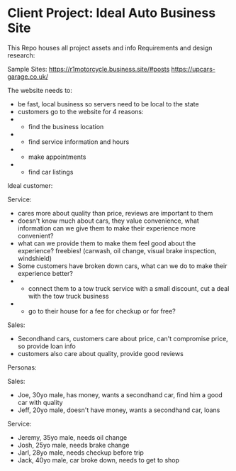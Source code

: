 # Client Project: Ideal Auto Business Site
This Repo houses all project assets and info 
Requirements and design research: 

Sample Sites:
https://r1motorcycle.business.site/#posts
https://upcars-garage.co.uk/

The website needs to:
- be fast, local business so servers need to be local to the state
- customers go to the website for 4 reasons:
- - find the business location
- - find service information and hours
- - make appointments
- - find car listings


Ideal customer:

Service:
- cares more about quality than price, reviews are important to them
- doesn't know much about cars, they value convenience, what information can we give them to make their experience more convenient?
- what can we provide them to make them feel good about the experience? freebies! (carwash, oil change, visual brake inspection, windshield)
- Some customers have broken down cars, what can we do to make their experience better? 
- - connect them to a tow truck service with a small discount, cut a deal with the tow truck business
- - go to their house for a fee for checkup or for free?


Sales:
- Secondhand cars, customers care about price, can't compromise price, so provide loan info
- customers also care about quality, provide good reviews


Personas:

Sales:
- Joe, 30yo male, has money, wants a secondhand car, find him a good car with quality
- Jeff, 20yo male, doesn't have money, wants a secondhand car, loans

Service:
- Jeremy, 35yo male, needs oil change
- Josh, 25yo male, needs brake change
- Jarl, 28yo male, needs checkup before trip
- Jack, 40yo male, car broke down, needs to get to shop

